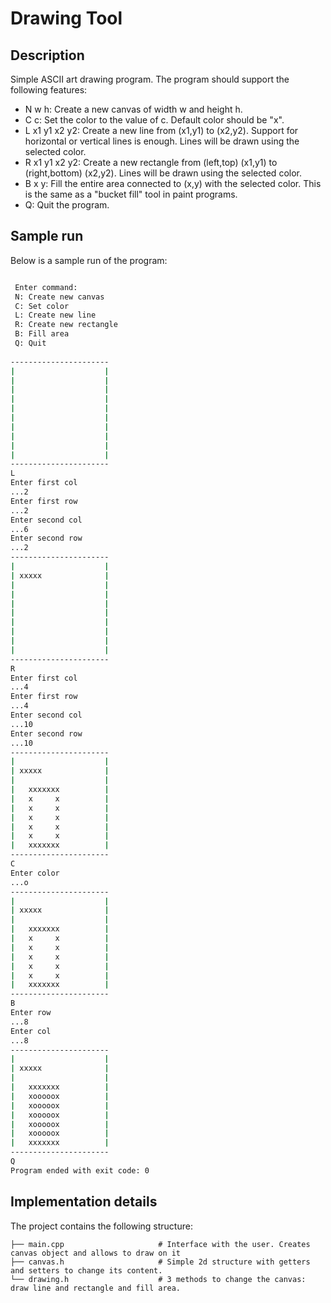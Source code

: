 # Drawing Tool

## Description
Simple ASCII art drawing program. The program should support the following features:
- N w h: Create a new canvas of width w and height h.
- C c: Set the color to the value of c. Default color should be "x".
- L x1 y1 x2 y2: Create a new line from (x1,y1) to (x2,y2). Support for horizontal or vertical lines is enough. Lines will be drawn using the selected color.
- R x1 y1 x2 y2: Create a new rectangle from  (left,top) (x1,y1) to (right,bottom) (x2,y2). Lines will be drawn using the selected color.
- B x y: Fill the entire area connected to (x,y) with the selected color. This is the same as a "bucket fill" tool in paint programs.
- Q: Quit the program.

## Sample run
Below is a sample run of the program:
```bash

 Enter command: 
 N: Create new canvas 
 C: Set color 
 L: Create new line 
 R: Create new rectangle 
 B: Fill area 
 Q: Quit 
 
----------------------
|                    |
|                    |
|                    |
|                    |
|                    |
|                    |
|                    |
|                    |
|                    |
|                    |
----------------------
L
Enter first col 
...2
Enter first row 
...2
Enter second col 
...6
Enter second row 
...2
----------------------
|                    |
| xxxxx              |
|                    |
|                    |
|                    |
|                    |
|                    |
|                    |
|                    |
|                    |
----------------------
R
Enter first col 
...4
Enter first row 
...4
Enter second col 
...10
Enter second row 
...10
----------------------
|                    |
| xxxxx              |
|                    |
|   xxxxxxx          |
|   x     x          |
|   x     x          |
|   x     x          |
|   x     x          |
|   x     x          |
|   xxxxxxx          |
----------------------
C
Enter color 
...o
----------------------
|                    |
| xxxxx              |
|                    |
|   xxxxxxx          |
|   x     x          |
|   x     x          |
|   x     x          |
|   x     x          |
|   x     x          |
|   xxxxxxx          |
----------------------
B
Enter row  
...8
Enter col  
...8
----------------------
|                    |
| xxxxx              |
|                    |
|   xxxxxxx          |
|   xooooox          |
|   xooooox          |
|   xooooox          |
|   xooooox          |
|   xooooox          |
|   xxxxxxx          |
----------------------
Q
Program ended with exit code: 0
```
## Implementation details
The project contains the following structure:

    ├── main.cpp                     # Interface with the user. Creates canvas object and allows to draw on it
    ├── canvas.h                     # Simple 2d structure with getters and setters to change its content.
    └── drawing.h                    # 3 methods to change the canvas: draw line and rectangle and fill area. 
    
